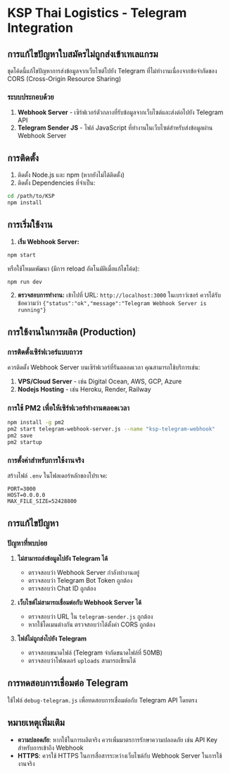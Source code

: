 # KSP Thai Logistics - Telegram Integration

## การแก้ไขปัญหาใบสมัครไม่ถูกส่งเข้าเทเลแกรม

ชุดโค้ดนี้แก้ไขปัญหาการส่งข้อมูลจากเว็บไซต์ไปยัง Telegram ที่ไม่ทำงานเนื่องจากข้อจำกัดของ CORS (Cross-Origin Resource Sharing)

### ระบบประกอบด้วย

1. **Webhook Server** - เซิร์ฟเวอร์ตัวกลางที่รับข้อมูลจากเว็บไซต์และส่งต่อไปยัง Telegram API
2. **Telegram Sender JS** - ไฟล์ JavaScript ที่ทำงานในเว็บไซต์สำหรับส่งข้อมูลผ่าน Webhook Server

## การติดตั้ง

1. ติดตั้ง Node.js และ npm (หากยังไม่ได้ติดตั้ง)
2. ติดตั้ง Dependencies ที่จำเป็น:

```bash
cd /path/to/KSP
npm install
```

## การเริ่มใช้งาน

1. **เริ่ม Webhook Server:**

```bash
npm start
```

หรือใช้โหมดพัฒนา (มีการ reload อัตโนมัติเมื่อแก้ไขโค้ด):

```bash
npm run dev
```

2. **ตรวจสอบการทำงาน:**
เข้าไปที่ URL: `http://localhost:3000` ในเบราว์เซอร์ ควรได้รับข้อความว่า `{"status":"ok","message":"Telegram Webhook Server is running"}`

## การใช้งานในการผลิต (Production)

### การติดตั้งเซิร์ฟเวอร์แบบถาวร

ควรติดตั้ง Webhook Server บนเซิร์ฟเวอร์ที่รันตลอดเวลา คุณสามารถใช้บริการเช่น:

1. **VPS/Cloud Server** - เช่น Digital Ocean, AWS, GCP, Azure
2. **Nodejs Hosting** - เช่น Heroku, Render, Railway

### การใช้ PM2 เพื่อให้เซิร์ฟเวอร์ทำงานตลอดเวลา

```bash
npm install -g pm2
pm2 start telegram-webhook-server.js --name "ksp-telegram-webhook"
pm2 save
pm2 startup
```

### การตั้งค่าสำหรับการใช้งานจริง

สร้างไฟล์ `.env` ในโฟลเดอร์หลักของโปรเจค:

```
PORT=3000
HOST=0.0.0.0
MAX_FILE_SIZE=52428800
```

## การแก้ไขปัญหา

### ปัญหาที่พบบ่อย

1. **ไม่สามารถส่งข้อมูลไปยัง Telegram ได้**
   - ตรวจสอบว่า Webhook Server กำลังทำงานอยู่
   - ตรวจสอบว่า Telegram Bot Token ถูกต้อง
   - ตรวจสอบว่า Chat ID ถูกต้อง

2. **เว็บไซต์ไม่สามารถเชื่อมต่อกับ Webhook Server ได้**
   - ตรวจสอบว่า URL ใน `telegram-sender.js` ถูกต้อง
   - หากใช้โดเมนต่างกัน ตรวจสอบว่าได้ตั้งค่า CORS ถูกต้อง

3. **ไฟล์ไม่ถูกส่งไปยัง Telegram**
   - ตรวจสอบขนาดไฟล์ (Telegram จำกัดขนาดไฟล์ที่ 50MB)
   - ตรวจสอบว่าโฟลเดอร์ `uploads` สามารถเขียนได้

## การทดสอบการเชื่อมต่อ Telegram

ใช้ไฟล์ `debug-telegram.js` เพื่อทดสอบการเชื่อมต่อกับ Telegram API โดยตรง

## หมายเหตุเพิ่มเติม

- **ความปลอดภัย**: หากใช้ในการผลิตจริง ควรเพิ่มมาตรการรักษาความปลอดภัย เช่น API Key สำหรับการเข้าถึง Webhook
- **HTTPS**: ควรใช้ HTTPS ในการสื่อสารระหว่างเว็บไซต์กับ Webhook Server ในการใช้งานจริง
